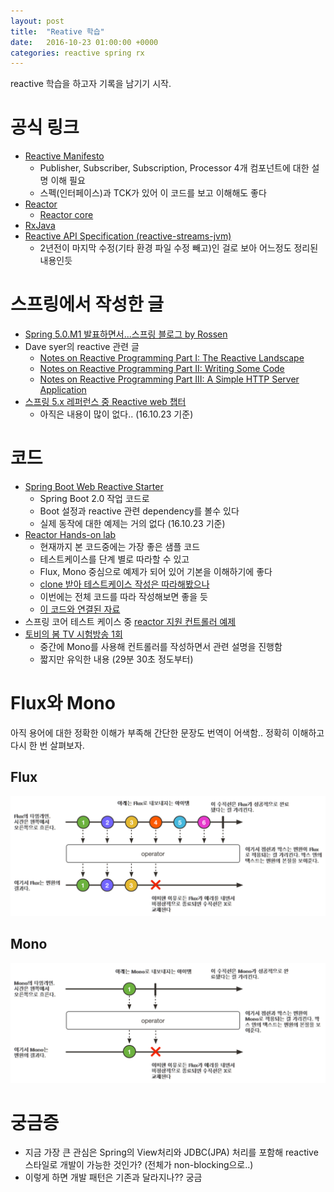 ```yaml
---
layout: post
title:  "Reative 학습"
date:   2016-10-23 01:00:00 +0000
categories: reactive spring rx
---
```


reactive 학습을 하고자 기록을 남기기 시작.

# 공식 링크

- [Reactive Manifesto](http://www.reactivemanifesto.org)
    - Publisher, Subscriber, Subscription, Processor 4개 컴포넌트에 대한 설명 이해 필요
    - 스펙(인터페이스)과 TCK가 있어 이 코드를 보고 이해해도 좋다 
- [Reactor](https://projectreactor.io)
    - [Reactor core](https://github.com/reactor/reactor-core/blob/master/README.md)
- [RxJava](https://github.com/ReactiveX/RxJava)
- [Reactive API Specification (reactive-streams-jvm)](https://github.com/reactive-streams/reactive-streams-jvm)
    - 2년전이 마지막 수정(기타 환경 파일 수정 빼고)인 걸로 보아 어느정도 정리된 내용인듯

# 스프링에서 작성한 글

- [Spring 5.0.M1 발표하면서...스프링 블로그 by Rossen](https://spring.io/blog/2016/07/28/reactive-programming-with-spring-5-0-m1)
- Dave syer의 reactive 관련 글
    - [Notes on Reactive Programming Part I: The Reactive Landscape](https://spring.io/blog/2016/06/07/notes-on-reactive-programming-part-i-the-reactive-landscape)
    - [Notes on Reactive Programming Part II: Writing Some Code](https://spring.io/blog/2016/06/13/notes-on-reactive-programming-part-ii-writing-some-code)
    - [Notes on Reactive Programming Part III: A Simple HTTP Server Application](https://spring.io/blog/2016/07/20/notes-on-reactive-programming-part-iii-a-simple-http-server-application)
- [스프링 5.x 레퍼런스 중 Reactive web 챕터](http://docs.spring.io/spring/docs/5.0.0.BUILD-SNAPSHOT/spring-framework-reference/htmlsingle/#web-reactive)
    - 아직은 내용이 많이 없다.. (16.10.23 기준)

# 코드

- [Spring Boot Web Reactive Starter](https://github.com/bclozel/spring-boot-web-reactive)
    - Spring Boot 2.0 작업 코드로
    - Boot 설정과 reactive 관련 dependency를 볼수 있다
    - 실제 동작에 대한 예제는 거의 없다 (16.10.23 기준)
- [Reactor Hands-on lab](https://github.com/reactor/lite-rx-api-hands-on)
    - 현재까지 본 코드중에는 가장 좋은 샘플 코드
    - 테스트케이스를 단계 별로 따라할 수 있고
    - Flux, Mono 중심으로 예제가 되어 있어 기본을 이해하기에 좋다
    - [clone 받아 테스트케이스 작성은 따라해봤으나](https://github.com/chanwookpark/lite-rx-api-hands-on)
    - 이번에는 전체 코드를 따라 작성해보면 좋을 듯
    - [이 코드와 연결된 자료](https://speakerdeck.com/sdeleuze/a-lite-rx-api-for-the-jvm)
- 스프링 코어 테스트 케이스 중 [reactor 지원 컨트롤러 예제](https://github.com/spring-projects/spring-reactive/blob/545325dbf5d04c30aaedf25b4da1f7b97650d33f/src/test/java/org/springframework/web/reactive/method/annotation/RequestMappingIntegrationTests.java#L464)
- [토비의 봄 TV 시험방송 1회](https://www.youtube.com/watch?v=oR1sYfmMQrI)
    - 중간에 Mono를 사용해 컨트롤러를 작성하면서 관련 설명을 진행함
    - 짧지만 유익한 내용 (29분 30초 정도부터)

# Flux와 Mono

아직 용어에 대한 정확한 이해가 부족해 간단한 문장도 번역이 어색함.. 정확히 이해하고 다시 한 번  살펴보자.

## Flux

![flux-diagram-kr](/images/reactive/flux-diagram-kr.png)

## Mono

![mono-diagram-kr](/images/reactive/mono-diagram-kr.png)

# 궁금증

- 지금 가장 큰 관심은 Spring의 View처리와 JDBC(JPA) 처리를 포함해 reactive 스타일로 개발이 가능한 것인가? (전체가 non-blocking으로..)
- 이렇게 하면 개발 패턴은 기존과 달라지나?? 궁금
